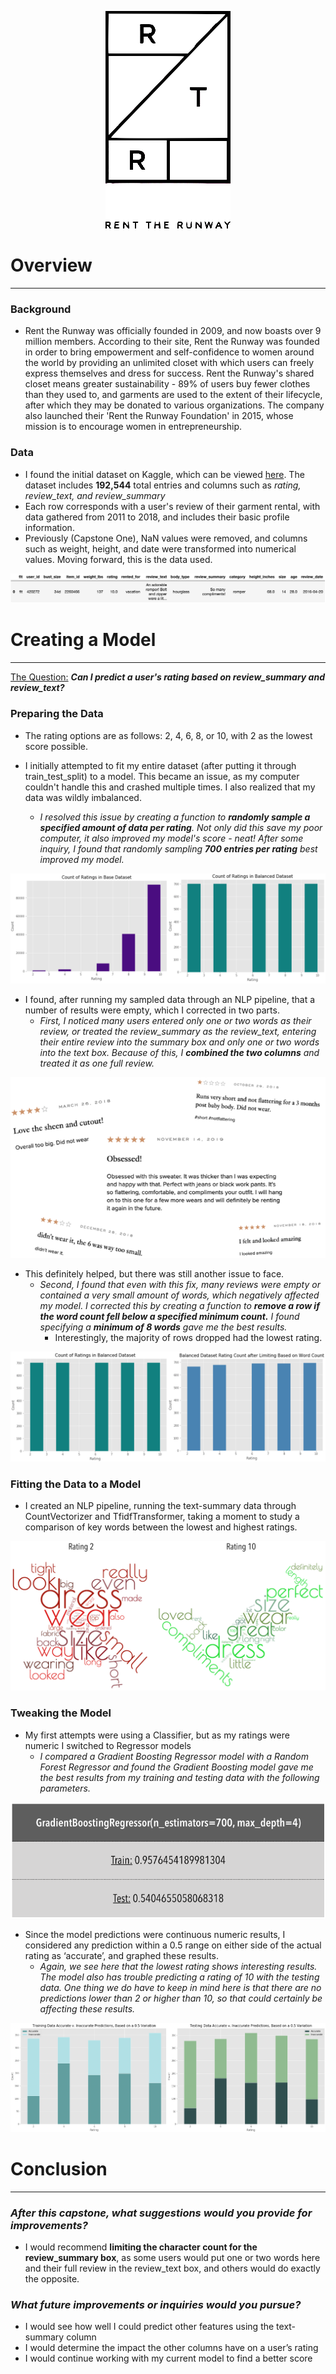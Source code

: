 <p align="center"><img src="pictures/Rent_the_Runway_Logo%20copy.png" width="200" /></p>

# Overview
***

### Background
- Rent the Runway was officially founded in 2009, and now boasts over 9 million members.  According to their site, Rent the Runway was founded in order to bring empowerment and self-confidence to women around the world by providing an unlimited closet with which users can freely express themselves and dress for success.  Rent the Runway's shared closet means greater sustainability - 89% of users buy fewer clothes than they used to, and garments are used to the extent of their lifecycle, after which they may be donated to various organizations.  The company also launched their 'Rent the Runway Foundation' in 2015, whose mission is to encourage women in entrepreneurship.

### Data
- I found the initial dataset on Kaggle, which can be viewed [here](https://www.kaggle.com/rmisra/clothing-fit-dataset-for-size-recommendation).  The dataset includes __192,544__ total entries and columns such as *rating, review_text, and review_summary*
- Each row corresponds with a user's review of their garment rental, with data gathered from 2011 to 2018, and includes their basic profile information.
- Previously (Capstone One), NaN values were removed, and columns such as weight, height, and date were transformed into numerical values.  Moving forward, this is the data used.

![Screen%20Shot%202020-02-07%20at%2012.08.58%20PM.png](pictures/Screen%20Shot%202020-02-07%20at%2012.08.58%20PM.png)

# Creating a Model
***
<u>The Question:</u> __*Can I predict a user's rating based on review_summary and review_text?*__

### Preparing the Data
- The rating options are as follows: 2, 4, 6, 8, or 10, with 2 as the lowest score possible.


- I initially attempted to fit my entire dataset (after putting it through train_test_split) to a model.  This became an issue, as my computer couldn't handle this and crashed multiple times.  I also realized that my data was wildly imbalanced.
    - *I resolved this issue by creating a function to __randomly sample a specified amount of data per rating__.  Not only did this save my poor computer, it also improved my model's score - neat!  After some inquiry, I found that randomly sampling __700 entries per rating__ best improved my model.*
    
![Screen%20Shot%202020-02-07%20at%2012.24.49%20PM.png](pictures/Screen%20Shot%202020-02-07%20at%2012.24.49%20PM.png)

- I found, after running my sampled data through an NLP pipeline, that a number of results were empty, which I corrected in two parts.
    - *First, I noticed many users entered only one or two words as their review, or treated the review_summary as the review_text, entering their entire review into the summary box and only one or two words into the text box.  Because of this, I __combined the two columns__ and treated it as one full review.*

<p align="center"><img src="pictures/Screen%20Shot%202020-02-07%20at%201.10.19%20PM.png" /></p>

- This definitely helped, but there was still another issue to face.
    - *Second, I found that even with this fix, many reviews were empty or contained a very small amount of words, which negatively affected my model.  I corrected this by creating a function to __remove a row if the word count fell below a specified minimum count.__  I found specifying a __minimum of 8 words__ gave me the best results.*
        - Interestingly, the majority of rows dropped had the lowest rating.
    
![Screen%20Shot%202020-02-07%20at%2012.35.30%20PM.png](pictures/Screen%20Shot%202020-02-07%20at%2012.35.30%20PM.png)

### Fitting the Data to a Model
- I created an NLP pipeline, running the text-summary data through CountVectorizer and TfidfTransformer, taking a moment to study a comparison of key words between the lowest and highest ratings.

![Screen%20Shot%202020-02-07%20at%2012.52.47%20PM.png](pictures/Screen%20Shot%202020-02-07%20at%2012.52.47%20PM.png)

### Tweaking the Model
- My first attempts were using a Classifier, but as my ratings were numeric I switched to Regressor models
    - *I compared a Gradient Boosting Regressor model with a Random Forest Regressor and found the Gradient Boosting model gave me the best results from my training and testing data with the following parameters.*

<p align="center"><img src="pictures/Screen%20Shot%202020-02-07%20at%2012.56.38%20PM.png" /></p>

- Since the model predictions were continuous numeric results, I considered any prediction within a 0.5 range on either side of the actual rating as ‘accurate’, and graphed these results.
    - *Again, we see here that the lowest rating shows interesting results.  The model also has trouble predicting a rating of 10 with the testing data.  One thing we do have to keep in mind here is that there are no predictions lower than 2 or higher than 10, so that could certainly be affecting these results.*

![Screen%20Shot%202020-02-07%20at%201.00.15%20PM.png](pictures/Screen%20Shot%202020-02-07%20at%201.00.15%20PM.png)

# Conclusion
***

### *After this capstone, what suggestions would you provide for improvements?*
- I would recommend __limiting the character count for the review_summary box__, as some users would put one or two words here and their full review in the review_text box, and others would do exactly the opposite.


### *What future improvements or inquiries would you pursue?*
- I would see how well I could predict other features using the text-summary column
- I would determine the impact the other columns have on a user’s rating
- I would continue working with my current model to find a better score
